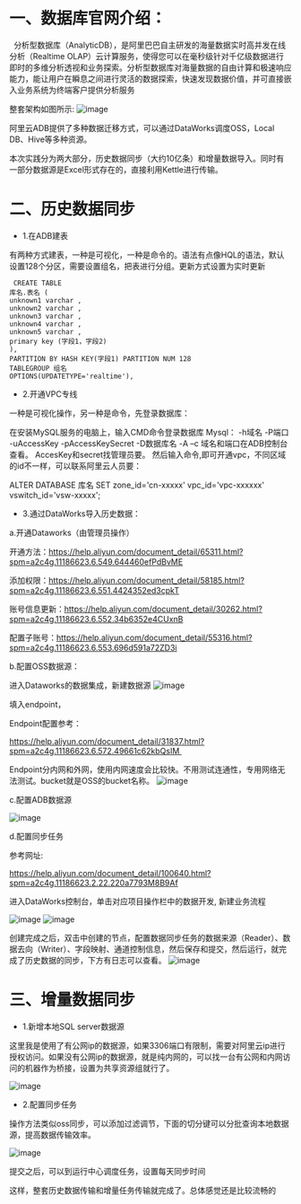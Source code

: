 # 一、数据库官网介绍：  

  分析型数据库（AnalyticDB），是阿里巴巴自主研发的海量数据实时高并发在线分析（Realtime OLAP）云计算服务，使得您可以在毫秒级针对千亿级数据进行即时的多维分析透视和业务探索。分析型数据库对海量数据的自由计算和极速响应能力，能让用户在瞬息之间进行灵活的数据探索，快速发现数据价值，并可直接嵌入业务系统为终端客户提供分析服务

整套架构如图所示:
![image](https://raw.githubusercontent.com/lbship/lbship.github.io/master/img/ads/ads1.png) 


阿里云ADB提供了多种数据迁移方式，可以通过DataWorks调度OSS，Local DB、Hive等多种资源。

本次实践分为两大部分，历史数据同步（大约10亿条）和增量数据导入。同时有一部分数据源是Excel形式存在的，直接利用Kettle进行传输。

# 二、历史数据同步

- 1.在ADB建表

有两种方式建表，一种是可视化，一种是命令的。语法有点像HQL的语法，默认设置128个分区，需要设置组名，把表进行分组。更新方式设置为实时更新
```  
 CREATE TABLE 
库名.表名 (
unknown1 varchar , 
unknown2 varchar , 
unknown3 varchar , 
unknown4 varchar , 
unknown5 varchar , 
primary key (字段1，字段2)
), 
PARTITION BY HASH KEY(字段1) PARTITION NUM 128
TABLEGROUP 组名
OPTIONS(UPDATETYPE='realtime'),
```  
- 2.开通VPC专线

一种是可视化操作，另一种是命令，先登录数据库：

在安装MySQL服务的电脑上，输入CMD命令登录数据库
Mysql： -h域名 -P端口 -uAccessKey -pAccessKeySecret -D数据库名 -A –c
域名和端口在ADB控制台查看。 AccesKey和secret找管理员要。
然后输入命令,即可开通vpc，不同区域的id不一样，可以联系阿里云人员要：

ALTER DATABASE 库名 
SET zone_id='cn-xxxxx' 
    vpc_id='vpc-xxxxxx' 
vswitch_id='vsw-xxxxx';
- 3.通过DataWorks导入历史数据：

a.开通Dataworks（由管理员操作）

开通方法：https://help.aliyun.com/document_detail/65311.html?spm=a2c4g.11186623.6.549.644460efPdBvME

添加权限：https://help.aliyun.com/document_detail/58185.html?spm=a2c4g.11186623.6.551.4424352ed3cpkT

账号信息更新：https://help.aliyun.com/document_detail/30262.html?spm=a2c4g.11186623.6.552.34b6352e4CUxnB

配置子账号：https://help.aliyun.com/document_detail/55316.html?spm=a2c4g.11186623.6.553.696d591a72ZD3i

b.配置OSS数据源：

进入Dataworks的数据集成，新建数据源
![image](https://raw.githubusercontent.com/lbship/lbship.github.io/master/img/ads/ads2.png) 


填入endpoint，

Endpoint配置参考：

https://help.aliyun.com/document_detail/31837.html?spm=a2c4g.11186623.6.572.49661c62kbQsIM 

Endpoint分内网和外网，使用内网速度会比较快。不用测试连通性，专用网络无法测试。bucket就是OSS的bucket名称。
![image](https://raw.githubusercontent.com/lbship/lbship.github.io/master/img/ads/ads3.png) 


c.配置ADB数据源

![image](https://raw.githubusercontent.com/lbship/lbship.github.io/master/img/ads/ads4.png) 

d.配置同步任务

参考网址:

https://help.aliyun.com/document_detail/100640.html?spm=a2c4g.11186623.2.22.220a7793M8B9Af

进入DataWorks控制台，单击对应项目操作栏中的数据开发, 新建业务流程

![image](https://raw.githubusercontent.com/lbship/lbship.github.io/master/img/ads/ads5.png) 
![image](https://raw.githubusercontent.com/lbship/lbship.github.io/master/img/ads/ads6.png) 


创建完成之后，双击中创建的节点，配置数据同步任务的数据来源（Reader）、数据去向（Writer）、字段映射、通道控制信息，然后保存和提交，然后运行，就完成了历史数据的同步，下方有日志可以查看。
![image](https://raw.githubusercontent.com/lbship/lbship.github.io/master/img/ads/ads7.png) 


# 三、增量数据同步

- 1.新增本地SQL server数据源

这里我是使用了有公网ip的数据源，如果3306端口有限制，需要对阿里云ip进行授权访问。如果没有公网ip的数据源，就是纯内网的，可以找一台有公网和内网访问的机器作为桥接，设置为共享资源组就行了。

![image](https://raw.githubusercontent.com/lbship/lbship.github.io/master/img/ads/ads8.png) 

- 2.配置同步任务

操作方法类似oss同步，可以添加过滤调节，下面的切分键可以分批查询本地数据源，提高数据传输效率。

![image](https://raw.githubusercontent.com/lbship/lbship.github.io/master/img/ads/ads9.png) 

提交之后，可以到运行中心调度任务，设置每天同步时间



这样，整套历史数据传输和增量任务传输就完成了。总体感觉还是比较流畅的
